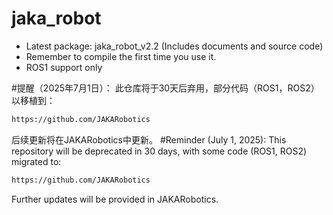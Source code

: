 # jaka_robot
* Latest package: jaka_robot_v2.2 (Includes documents and source code)  
* Remember to compile the first time you use it.
* ROS1 support only

#提醒（2025年7月1日）：
此仓库将于30天后弃用，部分代码（ROS1，ROS2）以移植到：
```bash
https://github.com/JAKARobotics
```
后续更新将在JAKARobotics中更新。
#Reminder (July 1, 2025): 
This repository will be deprecated in 30 days, with some code (ROS1, ROS2) migrated to:
```bash
https://github.com/JAKARobotics
```
Further updates will be provided in JAKARobotics.